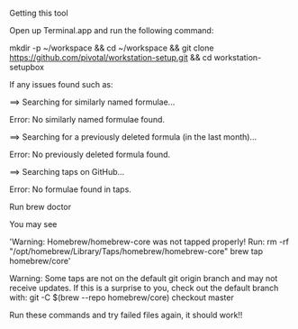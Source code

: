 Getting this tool

Open up Terminal.app and run the following command:

mkdir -p ~/workspace &&
cd ~/workspace &&
git clone https://github.com/pivotal/workstation-setup.git &&
cd workstation-setupbox


If any issues found such as:

==> Searching for similarly named formulae...

Error: No similarly named formulae found.

==> Searching for a previously deleted formula (in the last month)...

Error: No previously deleted formula found.

==> Searching taps on GitHub...

Error: No formulae found in taps.

Run brew doctor

You may see 

'Warning: Homebrew/homebrew-core was not tapped properly! Run:
rm -rf "/opt/homebrew/Library/Taps/homebrew/homebrew-core"
brew tap homebrew/core'

Warning: Some taps are not on the default git origin branch and may not receive
updates. If this is a surprise to you, check out the default branch with:
git -C $(brew --repo homebrew/core) checkout master

Run these commands and try failed files again, it should work!!